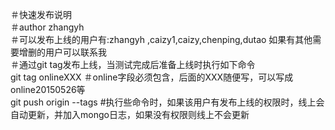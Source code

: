 ＃快速发布说明 <br/>
＃author zhangyh <br />
＃可以发布上线的用户有:zhangyh ,caizy1,caizy,chenping,dutao 如果有其他需要增删的用户可以联系我<br />
＃通过git tag发布上线，当测试完成后准备上线时执行如下命令 <br />
  git tag onlineXXX      ＃online字段必须包含，后面的XXX随便写，可以写成online20150526等 <br />
  git push origin --tags #执行些命令时，如果该用户有发布上线的权限时，线上会自动更新，并加入mongo日志，如果没有权限则线上不会更新 <br />

